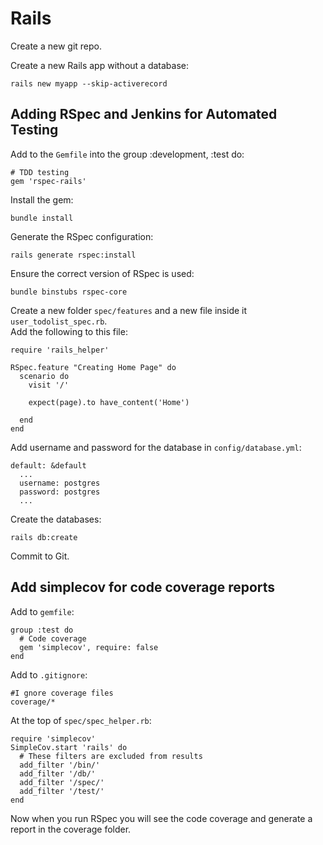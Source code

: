 # Rails
Create a new git repo.</br>

Create a new Rails app without a database:
```
rails new myapp --skip-activerecord
```

## Adding RSpec and Jenkins for Automated Testing
Add to the `Gemfile` into the group :development, :test do:
```
# TDD testing
gem 'rspec-rails'
```
Install the gem:
```
bundle install
```
Generate the RSpec configuration:
```
rails generate rspec:install
```
Ensure the correct version of RSpec is used:
```
bundle binstubs rspec-core
```

Create a new folder `spec/features` and a new file inside it `user_todolist_spec.rb`.</br>
Add the following to this file:
```
require 'rails_helper'

RSpec.feature "Creating Home Page" do
  scenario do
    visit '/'

    expect(page).to have_content('Home')

  end
end
```
Add username and password for the database in `config/database.yml`:
```
default: &default
  ...
  username: postgres
  password: postgres
  ...
```
Create the databases:
```
rails db:create
```
Commit to Git.</br>

## Add simplecov for code coverage reports
Add to `gemfile`:
```
group :test do
  # Code coverage
  gem 'simplecov', require: false
end
```
Add to `.gitignore`:
```
#I gnore coverage files
coverage/*
```
At the top of `spec/spec_helper.rb`:
```
require 'simplecov'
SimpleCov.start 'rails' do
  # These filters are excluded from results
  add_filter '/bin/'
  add_filter '/db/'
  add_filter '/spec/'
  add_filter '/test/'
end
```
Now when you run RSpec you will see the code coverage and generate a report in the coverage folder.</br>
